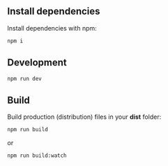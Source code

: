 ## Install dependencies

Install dependencies with npm:

```bash
npm i
```

## Development

```bash
npm run dev
```

## Build

Build production (distribution) files in your **dist** folder:

```bash
npm run build
```

or

```bash
npm run build:watch
```

